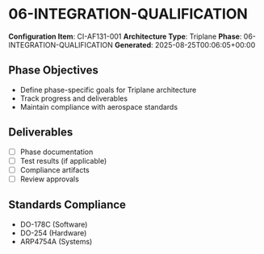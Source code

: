 # 06-INTEGRATION-QUALIFICATION

**Configuration Item**: CI-AF131-001
**Architecture Type**: Triplane
**Phase**: 06-INTEGRATION-QUALIFICATION
**Generated**: 2025-08-25T00:06:05+00:00

## Phase Objectives
- Define phase-specific goals for Triplane architecture
- Track progress and deliverables
- Maintain compliance with aerospace standards

## Deliverables
- [ ] Phase documentation
- [ ] Test results (if applicable)
- [ ] Compliance artifacts
- [ ] Review approvals

## Standards Compliance
- DO-178C (Software)
- DO-254 (Hardware)
- ARP4754A (Systems)
